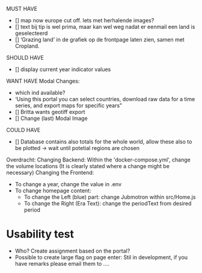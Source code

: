 MUST HAVE
- [] map now europe cut off. Iets met herhalende images?
- [] text bij tip is wel prima, maar kan wel weg nadat er eenmail een land is geselecteerd
- [] ‘Grazing land’ in de grafiek op de frontpage laten zien, samen met Cropland.

SHOULD HAVE
- [] display current year indicator values

WANT HAVE
Modal Changes:
- which ind available?
-  ‘Using this portal you can select countries,
download raw data for a time series, and export maps for specific
years”
- [] Britta wants geotiff export
- [] Change (last) Modal Image

COULD HAVE
- [] Database contains also totals for the whole world, allow these also to be plotted -> wait until potetial regions are chosen

Overdracht:
Changing Backend:
Within the 'docker-compose.yml', change the volume locations (It is clearly stated where a change might be necessary)
Changing the Frontend:
- To change a year, change the value in .env
- To change homepage content:
    - To change the Left (blue) part: change Jubmotron within src/Home.js 
    - To change the Right (Era Text): change the periodText from desired period 

# Usability test
- Who? Create assignment based on the portal?
- Possible to create large flag on page enter: Stil in development, if you have remarks please email them to ....